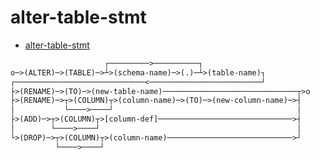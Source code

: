 # alter-table-stmt

- [alter-table-stmt](<https://www.sqlite.org/syntax/alter-table-stmt.html>)

```txt
                     ┌─────────>──────────┐
o─>(ALTER)─>(TABLE)─>┴>(schema-name)─>(.)─┴>(table-name)┐
┌─────────────────────────────<─────────────────────────┘
├>(RENAME)─>(TO)─>(new-table-name)──────────────────────────────┬>o
├>(RENAME)─>┬>(COLUMN)┬>(column-name)─>(TO)─>(new-column-name)─>┤
│           └────>────┘                                         │
├>(ADD)─>┬>(COLUMN)┬>[column-def]──────────────────────────────>┤
│        └────>────┘                                            │
└>(DROP)─>┬>(COLUMN)┬>(column-name)────────────────────────────>┘
          └────>────┘
```
